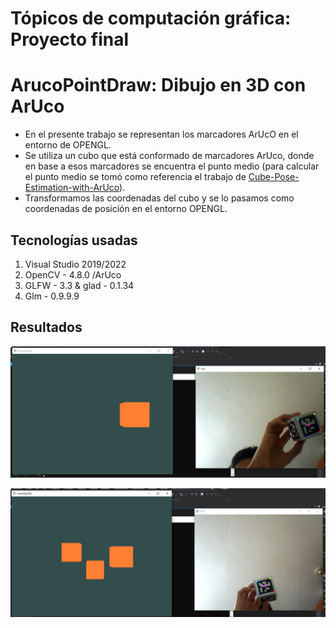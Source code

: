 # Tópicos de computación gráfica: Proyecto final
# ArucoPointDraw: Dibujo en 3D con ArUco
* En el presente trabajo se representan los marcadores ArUcO en el entorno de OPENGL.
* Se utiliza un cubo que está conformado de marcadores ArUco, donde en base a esos marcadores se encuentra el punto medio (para calcular el punto medio se tomó como referencia el trabajo de [Cube-Pose-Estimation-with-ArUco](https://github.com/Hydran00/Cube-Pose-Estimation-with-ArUco)).
* Transformamos las coordenadas del cubo y se lo pasamos como coordenadas de posición en el entorno OPENGL.

## Tecnologías usadas
1. Visual Studio 2019/2022
2. OpenCV - 4.8.0 /ArUco
3. GLFW - 3.3 & glad - 0.1.34
4. Glm - 0.9.9.9

## Resultados

<p align="center">
  <img src='./res/img1.png' width='600px' />
</p>

<p align="center">
  <img src='./res/img2.png' width='600px' />
</p>
